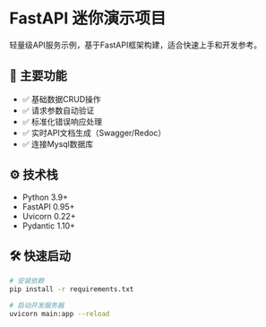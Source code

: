 # FastAPI 迷你演示项目

轻量级API服务示例，基于FastAPI框架构建，适合快速上手和开发参考。

## 🚀 主要功能
- ✅ 基础数据CRUD操作
- ✅ 请求参数自动验证
- ✅ 标准化错误响应处理
- ✅ 实时API文档生成（Swagger/Redoc）
- ✅ 连接Mysql数据库

## ⚙️ 技术栈
- Python 3.9+
- FastAPI 0.95+
- Uvicorn 0.22+
- Pydantic 1.10+

## 🛠️ 快速启动
```bash
# 安装依赖
pip install -r requirements.txt

# 启动开发服务器
uvicorn main:app --reload